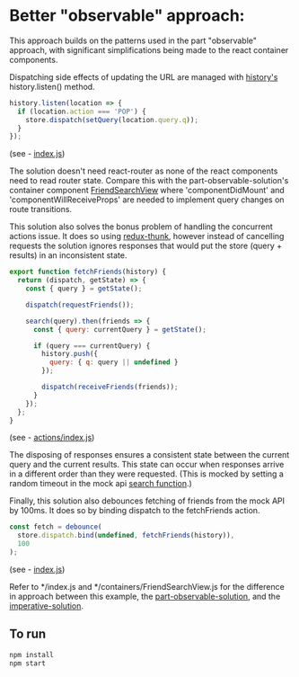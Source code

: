 # Better "observable" approach:
This approach builds on the patterns used in the part "observable" approach, with significant simplifications being made to the react container components.

Dispatching side effects of updating the URL are managed with [history's](https://github.com/mjackson/history) history.listen() method.

```javascript
history.listen(location => {
  if (location.action === 'POP') {
    store.dispatch(setQuery(location.query.q));
  }
});
```
(see - [index.js](index.js#L36))

The solution doesn't need react-router as none of the react components need to read router state. Compare this with the part-observable-solution's container component [FriendSearchView](../part-observable-solution/containers/FriendSearchView.js) where 'componentDidMount' and 'componentWillReceiveProps' are needed to implement query changes on route transitions.

This solution also solves the bonus problem of handling the concurrent actions issue. It does so using [redux-thunk](https://github.com/gaearon/redux-thunk), however instead of cancelling requests the solution ignores responses that would put the store (query + results) in an inconsistent state.

```javascript
export function fetchFriends(history) {
  return (dispatch, getState) => {
    const { query } = getState();

    dispatch(requestFriends());

    search(query).then(friends => {
      const { query: currentQuery } = getState();

      if (query === currentQuery) {
        history.push({
          query: { q: query || undefined }
        });

        dispatch(receiveFriends(friends));
      }
    });
  };
}
```
(see - [actions/index.js](actions/index.js#L24))

The disposing of responses ensures a consistent state between the current query and the current results. This state can occur when responses arrive in a different order than they were requested. (This is mocked by setting a random timeout in the mock api [search function](api/index.js#L22).)

Finally, this solution also debounces fetching of friends from the mock API by 100ms. It does so by binding dispatch to the fetchFriends action.

```javascript
const fetch = debounce(
  store.dispatch.bind(undefined, fetchFriends(history)),
  100
);
```
(see - [index.js](index.js#L20))

Refer to \*/index.js and \*/containers/FriendSearchView.js for the difference in approach between this example, the [part-observable-solution](../part-observable-solution), and the [imperative-solution](../imperative-solution).

## To run
```sh
npm install
npm start
```
